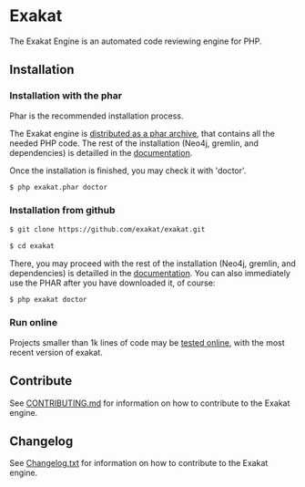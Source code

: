 # Exakat

The Exakat Engine is an automated code reviewing engine for PHP. 

## Installation

### Installation with the phar

Phar is the recommended installation process.

The Exakat engine is [distributed as a phar archive](http://www.exakat.io/download-exakat/), that contains all the needed PHP code. 
The rest of the installation (Neo4j, gremlin, and dependencies) is detailled in the [documentation](https://exakat.readthedocs.io/en/latest/).

Once the installation is finished, you may check it with 'doctor'.

```bash
$ php exakat.phar doctor
```

### Installation from github

```bash
$ git clone https://github.com/exakat/exakat.git

$ cd exakat 

```

There, you may proceed with the rest of the installation (Neo4j, gremlin, and dependencies) is detailled in the [documentation](https://exakat.readthedocs.io/en/latest/).
You can also immediately use the PHAR after you have downloaded it, of course:

```bash
$ php exakat doctor
```

### Run online

Projects smaller than 1k lines of code may be [tested online](http://www.exakat.io/free-trial/), with the most recent version of exakat. 

## Contribute

See [CONTRIBUTING.md](https://github.com/exakat/exakat/blob/master/CONTRIBUTING.md) for information on how to contribute to the Exakat engine.

## Changelog

See [Changelog.txt](https://github.com/exakat/exakat/blob/master/ChangeLog.txt) for information on how to contribute to the Exakat engine.

